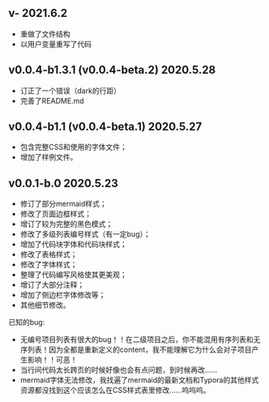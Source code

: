 ## v- 2021.6.2

*   重做了文件结构
*   以用户变量重写了代码

## v0.0.4-b1.3.1 (v0.0.4-beta.2) 2020.5.28

*   订正了一个错误（dark的行距）
*   完善了README.md

## v0.0.4-b1.1 (v0.0.4-beta.1) 2020.5.27

*   包含完整CSS和使用的字体文件；
*   增加了样例文件。

## v0.0.1-b.0 2020.5.23

*   修订了部分mermaid样式；
*   修改了页面边框样式；
*   增订了较为完整的黑色模式；
*   修改了多级列表编号样式（有一定bug）；
*   增加了代码块字体和代码块样式；
*   修改了表格样式；
*   修改了字体样式；
*   整理了代码编写风格使其更美观；
*   增订了大部分注释；
*   增加了侧边栏字体修改等；
*   其他细节修改。

已知的bug:

*   无编号项目列表有很大的bug！！在二级项目之后，你不能混用有序列表和无序列表！因为全都是重新定义的content，我不能理解它为什么会对子项目产生影响！！可恶！
*   当行间代码太长跨页的时候好像也会有点问题，到时候再改……
*   mermaid字体无法修改，我找遍了mermaid的最新文档和Typora的其他样式资源都没找到这个应该怎么在CSS样式表里修改……呜呜呜。